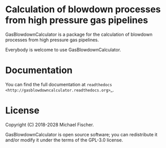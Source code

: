 Calculation of blowdown processes from high pressure gas pipelines
==================================================================

GasBlowdownCalculator is a package for the calculation of blowdown processes from high pressure gas pipelines.

Everybody is welcome to use GasBlowdownCalculator.

Documentation
=============

You can find the full documentation at `readthedocs <http://gasblowdowncalculator.readthedocs.org>`_.

License
=======

Copyright (C) 2018-2028 Michael Fischer.

GasBlowdownCalculator is open source software; you can redistribute it and/or modify it under the terms of
the GPL-3.0 license.



